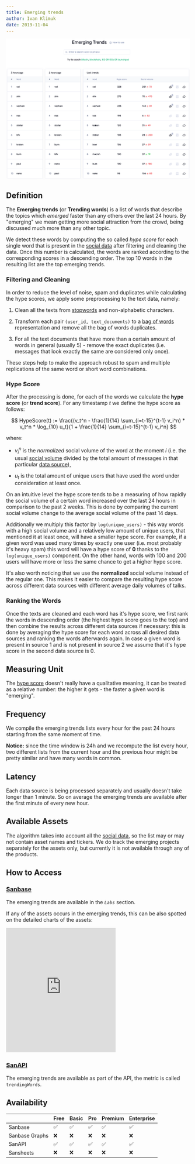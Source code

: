 ```yaml
---
title: Emerging trends
author: Ivan Klimuk
date: 2019-11-04
---
```


![Emerging trends on Sanbase](trends.png)

## Definition

The **Emerging trends** (or **Trending words**) is a list of words that describe the topics which *emerged* faster than any others over the last 24 hours. By "emerging" we mean getting more social attraction from the crowd, being discussed much more than any other topic.

We detect these words by computing the so called *hype score* for each single word that is present in the [social data](/metrics/social-data/) after filtering and cleaning the data. Once this number is calculated, the words are ranked according to the corresponding scores in a descending order. The top 10 words in the resulting list are the top emerging trends.

### Filtering and Cleaning

In order to reduce the level of noise, spam and duplicates while calculating the hype scores, we apply some preprocessing to the text data, namely:

1. Clean all the texts from [stopwords](https://en.wikipedia.org/wiki/Stop_words) and non-alphabetic characters.

2. Transform each pair ``(user_id, text_documents)`` to a [bag of words](https://en.wikipedia.org/wiki/Bag-of-words_model) representation and remove all the bag of words duplicates.

3. For all the text documents that have more than a certain amount of words in general (usually 5) - remove the exact duplicates (i.e. messages that look exactly the same are considered only once).

These steps help to make the approach robust to spam and multiple replications of the same word or short word combinations.

### Hype Score

After the processing is done, for each of the words we calculate the **hype score** (or **trend score**). For any timestamp $t$ we define the hype score as follows:

$$
HypeScore(t) := \frac{(v_t^n - \frac{1}{14} \sum_{i=t-15}^{t-1} v_i^n) * v_t^n * \log_{10} u_t}{1 + \frac{1}{14} \sum_{i=t-15}^{t-1} v_i^n}
$$

where:

- $v_i^n$ is the *normalized* social volume of the word at the moment $i$ (i.e. the usual [social volume](/metrics/social-volume-metrics/#social-volume) divided by the total amount of messages in that particular [data source](/metrics/social-data/)),

- $u_t$ is the total amount of unique users that have used the word under consideration at least once.

On an intuitive level the hype score tends to be a measuring of how rapidly the social volume of a certain word increased over the last 24 hours in comparison to the past 2 weeks. This is done by comparing the current social volume change to the average social volume of the past 14 days.

Additionally we multiply this factor by `log(unique_users)` - this way words with a high social volume and a relatively low amount of unique users, that mentioned it at least once, will have a smaller hype score. For example, if a given word was used many times by exactly one user (i.e. most probably it's heavy spam) this word will have a hype score of **0** thanks to the `log(unique_users)` component. On the other hand, words with 100 and 200 users will have more or less the same chance to get a higher hype score.

It's also worth noticing that we use the **normalized** social volume instead of the regular one. This makes it easier to compare the resulting hype score across different data sources with different average daily volumes of talks.

### Ranking the Words

Once the texts are cleaned and each word has it's hype score, we first rank the words in descending order (the highest hype score goes to the top) and then combine the results across different data sources if necessary: this is done by averaging the hype score for each word across all desired data sources and ranking the words afterwards again. In case a given word is present in source 1 and is not present in source 2 we assume that it's hype score in the second data source is 0.

## Measuring Unit

The [hype score](#hype-score) doesn't really have a qualitative meaning, it can be treated as a relative number: the higher it gets - the faster a given word is "emerging".

## Frequency

We compile the emerging trends lists every hour for the past 24 hours starting from the same moment of time.

**Notice:** since the time window is 24h and we recompute the list every hour, two different lists from the current hour and the previous hour might be pretty similar and have many words in common.

## Latency

Each data source is being processed separately and usually doesn't take longer than 1 minute. So on average the emerging trends are available after the first minute of every new hour.

## Available Assets

The algorithm takes into account all the [social data](/metrics/social-data/), so the list may or may not contain asset names and tickers. We do track the emerging projects separately for the assets only, but currently it is not available through any of the products.

## How to Access

### [Sanbase](https://app.santiment.net/labs/trends)

The emerging trends are available in the *`Labs`* section.

If any of the assets occurs in the emerging trends, this can be also spotted on the detailed charts of the assets:
<iframe frameborder="0" height="340" src="https://app.santiment.net/chart?from=2019-06-02T21%3A00%3A00.000Z&interval=12h&isShowAnomalies=true&metrics=historyPrice,socialVolume&scale=auto&slug=santiment&title=Santiment%20%28SAN%29&to=2019-12-03T21%3A00%3A00.000Z&viewOnly=true"></iframe>

### [SanAPI](https://neuro.santiment.net)

The emerging trends are available as part of the API, the metric is called `trendingWords`.

## Availability

||Free|Basic|Pro|Premium|Enterprise|
|---|---|---|---|---|---|
|Sanbase|:white_check_mark:|:white_check_mark:|:white_check_mark:|:white_check_mark:|:white_check_mark:|
|Sanbase Graphs|:x:|:x:|:x:|:x:|:x:|
|SanAPI|:white_check_mark:|:white_check_mark:|:white_check_mark:|:white_check_mark:|:white_check_mark:|
|Sansheets|:x:|:x:|:x:|:x:|:x:|
